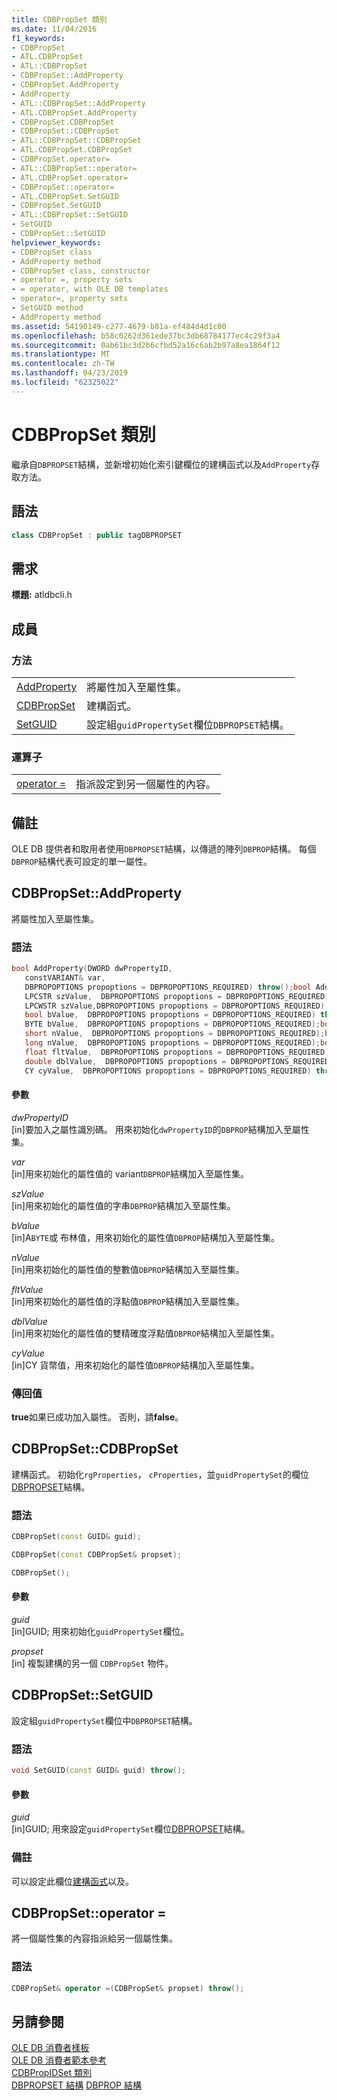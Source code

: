 ```yaml
---
title: CDBPropSet 類別
ms.date: 11/04/2016
f1_keywords:
- CDBPropSet
- ATL.CDBPropSet
- ATL::CDBPropSet
- CDBPropSet::AddProperty
- CDBPropSet.AddProperty
- AddProperty
- ATL::CDBPropSet::AddProperty
- ATL.CDBPropSet.AddProperty
- CDBPropSet.CDBPropSet
- CDBPropSet::CDBPropSet
- ATL::CDBPropSet::CDBPropSet
- ATL.CDBPropSet.CDBPropSet
- CDBPropSet.operator=
- ATL::CDBPropSet::operator=
- ATL.CDBPropSet.operator=
- CDBPropSet::operator=
- ATL.CDBPropSet.SetGUID
- CDBPropSet.SetGUID
- ATL::CDBPropSet::SetGUID
- SetGUID
- CDBPropSet::SetGUID
helpviewer_keywords:
- CDBPropSet class
- AddProperty method
- CDBPropSet class, constructor
- operator =, property sets
- = operator, with OLE DB templates
- operator=, property sets
- SetGUID method
- AddProperty method
ms.assetid: 54190149-c277-4679-b81a-ef484d4d1c00
ms.openlocfilehash: b58c0262d361ede37bc3db68784177ec4c29f3a4
ms.sourcegitcommit: 0ab61bc3d2b6cfbd52a16c6ab2b97a8ea1864f12
ms.translationtype: MT
ms.contentlocale: zh-TW
ms.lasthandoff: 04/23/2019
ms.locfileid: "62325022"
---
```

# <a name="cdbpropset-class"></a>CDBPropSet 類別

繼承自`DBPROPSET`結構，並新增初始化索引鍵欄位的建構函式以及`AddProperty`存取方法。

## <a name="syntax"></a>語法

```cpp
class CDBPropSet : public tagDBPROPSET
```

## <a name="requirements"></a>需求

**標題:** atldbcli.h

## <a name="members"></a>成員

### <a name="methods"></a>方法

|||
|-|-|
|[AddProperty](#addproperty)|將屬性加入至屬性集。|
|[CDBPropSet](#cdbpropset)|建構函式。|
|[SetGUID](#setguid)|設定組`guidPropertySet`欄位`DBPROPSET`結構。|

### <a name="operators"></a>運算子

|||
|-|-|
|[operator =](#op_equal)|指派設定到另一個屬性的內容。|

## <a name="remarks"></a>備註

OLE DB 提供者和取用者使用`DBPROPSET`結構，以傳遞的陣列`DBPROP`結構。 每個`DBPROP`結構代表可設定的單一屬性。

## <a name="addproperty"></a> CDBPropSet::AddProperty

將屬性加入至屬性集。

### <a name="syntax"></a>語法

```cpp
bool AddProperty(DWORD dwPropertyID,
   constVARIANT& var,
   DBPROPOPTIONS propoptions = DBPROPOPTIONS_REQUIRED) throw();bool AddProperty(DWORD dwPropertyID,
   LPCSTR szValue,  DBPROPOPTIONS propoptions = DBPROPOPTIONS_REQUIRED) throw();bool AddProperty(DWORD dwPropertyID,
   LPCWSTR szValue,DBPROPOPTIONS propoptions = DBPROPOPTIONS_REQUIRED) throw();bool AddProperty(DWORD dwPropertyID,
   bool bValue,  DBPROPOPTIONS propoptions = DBPROPOPTIONS_REQUIRED) throw();bool AddProperty(DWORD dwPropertyID,
   BYTE bValue,  DBPROPOPTIONS propoptions = DBPROPOPTIONS_REQUIRED);bool AddProperty(DWORD dwPropertyID,
   short nValue,  DBPROPOPTIONS propoptions = DBPROPOPTIONS_REQUIRED);bool AddProperty(DWORD dwPropertyID,
   long nValue,  DBPROPOPTIONS propoptions = DBPROPOPTIONS_REQUIRED);bool AddProperty(DWORD dwPropertyID,
   float fltValue,  DBPROPOPTIONS propoptions = DBPROPOPTIONS_REQUIRED);bool AddProperty(DWORD dwPropertyID,
   double dblValue,  DBPROPOPTIONS propoptions = DBPROPOPTIONS_REQUIRED) throw();bool AddProperty(DWORD dwPropertyID,
   CY cyValue,  DBPROPOPTIONS propoptions = DBPROPOPTIONS_REQUIRED) throw();
```

#### <a name="parameters"></a>參數

*dwPropertyID*<br/>
[in]要加入之屬性識別碼。 用來初始化`dwPropertyID`的`DBPROP`結構加入至屬性集。

*var*<br/>
[in]用來初始化的屬性值的 variant`DBPROP`結構加入至屬性集。

*szValue*<br/>
[in]用來初始化的屬性值的字串`DBPROP`結構加入至屬性集。

*bValue*<br/>
[in]A`BYTE`或 布林值，用來初始化的屬性值`DBPROP`結構加入至屬性集。

*nValue*<br/>
[in]用來初始化的屬性值的整數值`DBPROP`結構加入至屬性集。

*fltValue*<br/>
[in]用來初始化的屬性值的浮點值`DBPROP`結構加入至屬性集。

*dblValue*<br/>
[in]用來初始化的屬性值的雙精確度浮點值`DBPROP`結構加入至屬性集。

*cyValue*<br/>
[in]CY 貨幣值，用來初始化的屬性值`DBPROP`結構加入至屬性集。

### <a name="return-value"></a>傳回值

**true**如果已成功加入屬性。 否則，請**false**。

## <a name="cdbpropset"></a> CDBPropSet::CDBPropSet

建構函式。 初始化`rgProperties`， `cProperties`，並`guidPropertySet`的欄位[DBPROPSET](/previous-versions/windows/desktop/ms714367(v=vs.85))結構。

### <a name="syntax"></a>語法

```cpp
CDBPropSet(const GUID& guid);

CDBPropSet(const CDBPropSet& propset);

CDBPropSet();
```

#### <a name="parameters"></a>參數

*guid*<br/>
[in]GUID; 用來初始化`guidPropertySet`欄位。

*propset*<br/>
[in] 複製建構的另一個 `CDBPropSet` 物件。

## <a name="setguid"></a> CDBPropSet::SetGUID

設定組`guidPropertySet`欄位中`DBPROPSET`結構。

### <a name="syntax"></a>語法

```cpp
void SetGUID(const GUID& guid) throw();
```

#### <a name="parameters"></a>參數

*guid*<br/>
[in]GUID; 用來設定`guidPropertySet`欄位[DBPROPSET](/previous-versions/windows/desktop/ms714367(v=vs.85))結構。

### <a name="remarks"></a>備註

可以設定此欄位[建構函式](../../data/oledb/cdbpropset-cdbpropset.md)以及。

## <a name="op_equal"></a> CDBPropSet::operator =

將一個屬性集的內容指派給另一個屬性集。

### <a name="syntax"></a>語法

```cpp
CDBPropSet& operator =(CDBPropSet& propset) throw();
```

## <a name="see-also"></a>另請參閱

[OLE DB 消費者樣板](../../data/oledb/ole-db-consumer-templates-cpp.md)<br/>
[OLE DB 消費者範本參考](../../data/oledb/ole-db-consumer-templates-reference.md)<br/>
[CDBPropIDSet 類別](../../data/oledb/cdbpropidset-class.md)<br/>
[DBPROPSET 結構](/previous-versions/windows/desktop/ms714367(v=vs.85))
[DBPROP 結構](/previous-versions/windows/desktop/ms717970(v=vs.85))